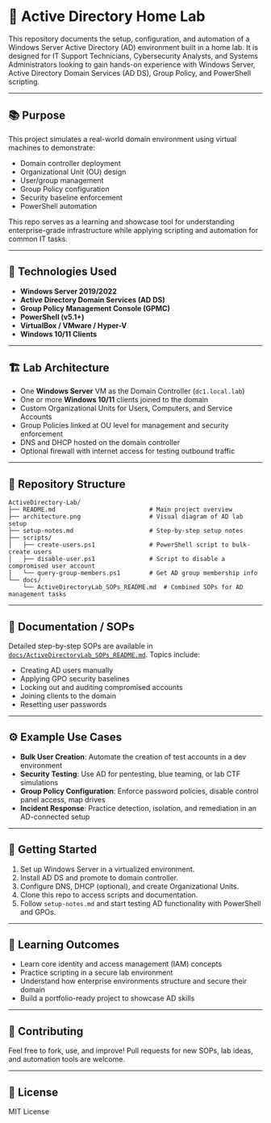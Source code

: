 # 🧱 Active Directory Home Lab

This repository documents the setup, configuration, and automation of a Windows Server Active Directory (AD) environment built in a home lab. It is designed for IT Support Technicians, Cybersecurity Analysts, and Systems Administrators looking to gain hands-on experience with Windows Server, Active Directory Domain Services (AD DS), Group Policy, and PowerShell scripting.

---

## 📚 Purpose

This project simulates a real-world domain environment using virtual machines to demonstrate:
- Domain controller deployment
- Organizational Unit (OU) design
- User/group management
- Group Policy configuration
- Security baseline enforcement
- PowerShell automation

This repo serves as a learning and showcase tool for understanding enterprise-grade infrastructure while applying scripting and automation for common IT tasks.

---

## 🧰 Technologies Used

- **Windows Server 2019/2022**
- **Active Directory Domain Services (AD DS)**
- **Group Policy Management Console (GPMC)**
- **PowerShell (v5.1+)**
- **VirtualBox / VMware / Hyper-V**
- **Windows 10/11 Clients**

---

## 🏗️ Lab Architecture

- One **Windows Server** VM as the Domain Controller (`dc1.local.lab`)
- One or more **Windows 10/11** clients joined to the domain
- Custom Organizational Units for Users, Computers, and Service Accounts
- Group Policies linked at OU level for management and security enforcement
- DNS and DHCP hosted on the domain controller
- Optional firewall with internet access for testing outbound traffic

---

## 📂 Repository Structure

```
ActiveDirectory-Lab/
├── README.md                          # Main project overview
├── architecture.png                   # Visual diagram of AD lab setup
├── setup-notes.md                     # Step-by-step setup notes
├── scripts/
│   ├── create-users.ps1               # PowerShell script to bulk-create users
│   ├── disable-user.ps1               # Script to disable a compromised user account
│   └── query-group-members.ps1        # Get AD group membership info
└── docs/
    └── ActiveDirectoryLab_SOPs_README.md  # Combined SOPs for AD management tasks
```

---

## 📘 Documentation / SOPs

Detailed step-by-step SOPs are available in [`docs/ActiveDirectoryLab_SOPs_README.md`](docs/ActiveDirectoryLab_SOPs_README.md). Topics include:
- Creating AD users manually
- Applying GPO security baselines
- Locking out and auditing compromised accounts
- Joining clients to the domain
- Resetting user passwords

---

## ⚙️ Example Use Cases

- **Bulk User Creation**: Automate the creation of test accounts in a dev environment
- **Security Testing**: Use AD for pentesting, blue teaming, or lab CTF simulations
- **Group Policy Configuration**: Enforce password policies, disable control panel access, map drives
- **Incident Response**: Practice detection, isolation, and remediation in an AD-connected setup

---

## 📌 Getting Started

1. Set up Windows Server in a virtualized environment.
2. Install AD DS and promote to domain controller.
3. Configure DNS, DHCP (optional), and create Organizational Units.
4. Clone this repo to access scripts and documentation.
5. Follow `setup-notes.md` and start testing AD functionality with PowerShell and GPOs.

---

## 🧠 Learning Outcomes

- Learn core identity and access management (IAM) concepts
- Practice scripting in a secure lab environment
- Understand how enterprise environments structure and secure their domain
- Build a portfolio-ready project to showcase AD skills

---

## 🤝 Contributing

Feel free to fork, use, and improve! Pull requests for new SOPs, lab ideas, and automation tools are welcome.

---

## 📄 License

MIT License


